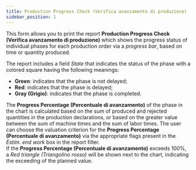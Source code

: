 ```yaml
---
title: Production Progress Check (Verifica avanzamento di produzione)
sidebar_position: 1
---
```


This form allows you to print the report **Production Progress Check (Verifica avanzamento di produzione)** which shows the progress status of individual phases for each production order via a *progress bar*, based on time or quantity produced.

The report includes a field *State* that indicates the status of the phase with a colored square having the following meanings:

- **Green**: indicates that the phase is not delayed;       
- **Red**: indicates that the phase is delayed;        
- **Gray (Grigio)**: indicates that the phase is completed.

The **Progress Percentage (Percentuale di avanzamento)** of the phase in the chart is calculated based on the sum of produced and rejected quantities in the production declarations, or based on the greater value between the sum of machine times and the sum of labor times. The user can choose the valuation criterion for the **Progress Percentage (Percentuale di avanzamento)** via the appropriate flags present in the *Estim. end work* box in the report filter.       
If the **Progress Percentage (Percentuale di avanzamento)** exceeds 100%, a *Red triangle (Triangolino rosso)* will be shown next to the chart, indicating the exceeding of the planned value.
